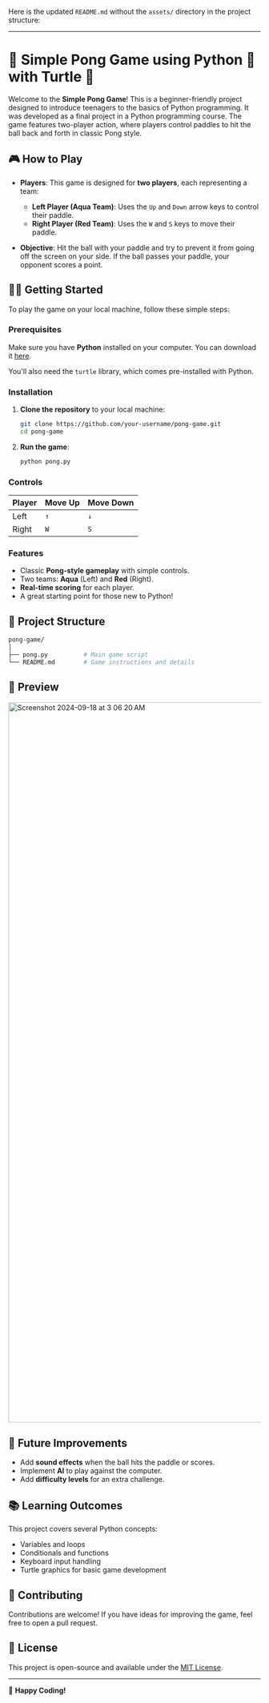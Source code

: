 Here is the updated `README.md` without the `assets/` directory in the project structure:

---

# 🏓 Simple Pong Game using Python 🐍 with Turtle 🐢

Welcome to the **Simple Pong Game**! This is a beginner-friendly project designed to introduce teenagers to the basics of Python programming. It was developed as a final project in a Python programming course. The game features two-player action, where players control paddles to hit the ball back and forth in classic Pong style.

## 🎮 How to Play

- **Players**: This game is designed for **two players**, each representing a team:
  - **Left Player (Aqua Team)**: Uses the `Up` and `Down` arrow keys to control their paddle.
  - **Right Player (Red Team)**: Uses the `W` and `S` keys to move their paddle.
  
- **Objective**: Hit the ball with your paddle and try to prevent it from going off the screen on your side. If the ball passes your paddle, your opponent scores a point.

## 🧑‍💻 Getting Started

To play the game on your local machine, follow these simple steps:

### Prerequisites
Make sure you have **Python** installed on your computer. You can download it [here](https://www.python.org/downloads/).

You'll also need the `turtle` library, which comes pre-installed with Python.

### Installation

1. **Clone the repository** to your local machine:
    ```bash
    git clone https://github.com/your-username/pong-game.git
    cd pong-game
    ```

2. **Run the game**:
    ```bash
    python pong.py
    ```

### Controls

| Player   | Move Up | Move Down |
|----------|---------|-----------|
| Left     | `↑`     | `↓`       |
| Right    | `W`     | `S`       |

### Features

- Classic **Pong-style gameplay** with simple controls.
- Two teams: **Aqua** (Left) and **Red** (Right).
- **Real-time scoring** for each player.
- A great starting point for those new to Python!

## 📂 Project Structure

```bash
pong-game/
│
├── pong.py          # Main game script
└── README.md        # Game instructions and details
```

## 🎨 Preview

<img width="1439" alt="Screenshot 2024-09-18 at 3 06 20 AM" src="https://github.com/user-attachments/assets/bcb01dac-7a8d-4c35-ad31-56d8f6f3d913">

## 🚀 Future Improvements

- Add **sound effects** when the ball hits the paddle or scores.
- Implement **AI** to play against the computer.
- Add **difficulty levels** for an extra challenge.
  
## 📚 Learning Outcomes

This project covers several Python concepts:
- Variables and loops
- Conditionals and functions
- Keyboard input handling
- Turtle graphics for basic game development

## 🤝 Contributing

Contributions are welcome! If you have ideas for improving the game, feel free to open a pull request.

## 📝 License

This project is open-source and available under the [MIT License](LICENSE).

---

👾 **Happy Coding!**
